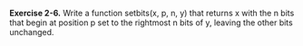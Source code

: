 **Exercise 2-6.** Write a function  setbits(x, p, n, y) that returns x with the n bits that begin at position p set 
to the rightmost n bits of y, leaving the other bits unchanged.

